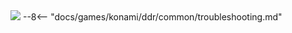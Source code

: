 <img class="header-logo" src="/img/konami/ddr/a20/logo.webp">
--8<-- "docs/games/konami/ddr/common/troubleshooting.md"
